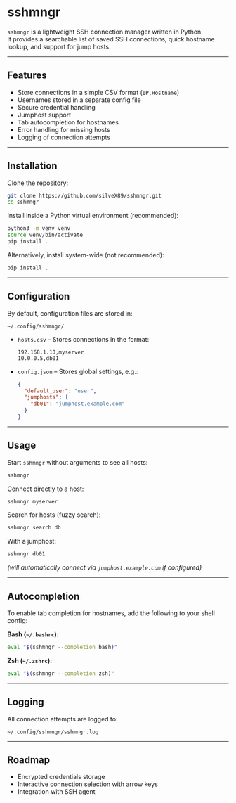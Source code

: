 # sshmngr

`sshmngr` is a lightweight SSH connection manager written in Python.  
It provides a searchable list of saved SSH connections, quick hostname lookup, and support for jump hosts.

---

## Features

- Store connections in a simple CSV format (`IP,Hostname`)
- Usernames stored in a separate config file
- Secure credential handling
- Jumphost support
- Tab autocompletion for hostnames
- Error handling for missing hosts
- Logging of connection attempts

---

## Installation

Clone the repository:

```bash
git clone https://github.com/silveX89/sshmngr.git
cd sshmngr
```

Install inside a Python virtual environment (recommended):

```bash
python3 -m venv venv
source venv/bin/activate
pip install .
```

Alternatively, install system-wide (not recommended):

```bash
pip install .
```

---

## Configuration

By default, configuration files are stored in:

```
~/.config/sshmngr/
```

- `hosts.csv` – Stores connections in the format:

  ```
  192.168.1.10,myserver
  10.0.0.5,db01
  ```

- `config.json` – Stores global settings, e.g.:

  ```json
  {
    "default_user": "user",
    "jumphosts": {
      "db01": "jumphost.example.com"
    }
  }
  ```

---

## Usage

Start `sshmngr` without arguments to see all hosts:

```bash
sshmngr
```

Connect directly to a host:

```bash
sshmngr myserver
```

Search for hosts (fuzzy search):

```bash
sshmngr search db
```

With a jumphost:

```bash
sshmngr db01
```
*(will automatically connect via `jumphost.example.com` if configured)*

---

## Autocompletion

To enable tab completion for hostnames, add the following to your shell config:

**Bash (`~/.bashrc`):**
```bash
eval "$(sshmngr --completion bash)"
```

**Zsh (`~/.zshrc`):**
```bash
eval "$(sshmngr --completion zsh)"
```

---

## Logging

All connection attempts are logged to:

```
~/.config/sshmngr/sshmngr.log
```

---

## Roadmap

- Encrypted credentials storage
- Interactive connection selection with arrow keys
- Integration with SSH agent


